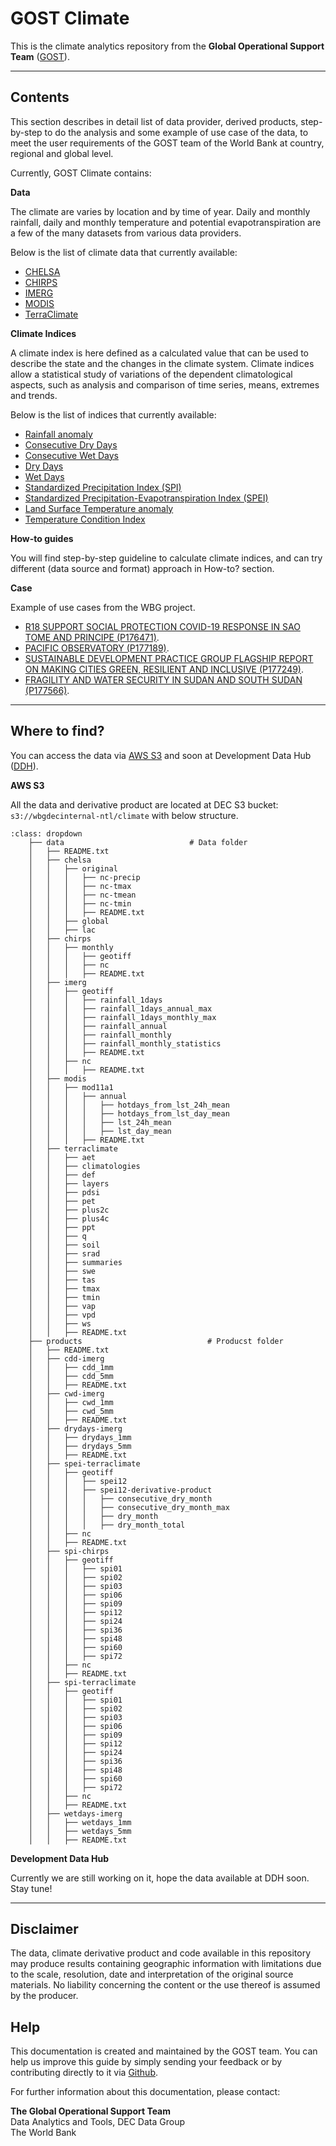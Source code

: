 # GOST Climate

This is the climate analytics repository from the **Global Operational Support Team** ([GOST](https://www.worldbank.org/en/research/brief/geospatial-operations-support-team-at-the-world-bank)).  

-----

## Contents

This section describes in detail list of data provider, derived products, step-by-step to do the analysis and some example of use case of the data, to meet the user requirements of the GOST team of the World Bank at country, regional and global level.  

Currently, GOST Climate contains:

**Data**

The climate are varies by location and by time of year. Daily and monthly rainfall, daily and monthly temperature and potential evapotranspiration are a few of the many datasets from various data providers.  

Below is the list of climate data that currently available:

* [CHELSA](./data/chelsa)
* [CHIRPS](./data/chirps)
* [IMERG](./data/imerg)
* [MODIS](./data/modis)
* [TerraClimate](./data/terraclimate)


**Climate Indices**

A climate index is here defined as a calculated value that can be used to describe the state and the changes in the climate system. Climate indices allow a statistical study of variations of the dependent climatological aspects, such as analysis and comparison of time series, means, extremes and trends.  

Below is the list of indices that currently available:

* [Rainfall anomaly](./indices/rainanom)
* [Consecutive Dry Days](./indices/cdd)
* [Consecutive Wet Days](./indices/cwd)
* [Dry Days](./indices/dry)
* [Wet Days](./indices/wet)
* [Standardized Precipitation Index (SPI)](./indices/spi)
* [Standardized Precipitation-Evapotranspiration Index (SPEI)](./indices/spei)
* [Land Surface Temperature anomaly](./indices/lstanom)
* [Temperature Condition Index](./indices/tci)


**How-to guides**

You will find step-by-step guideline to calculate climate indices, and can try different (data source and format) approach in How-to? section.  


**Case**

Example of use cases from the WBG project.  

* [R18 SUPPORT SOCIAL PROTECTION COVID-19 RESPONSE IN SAO TOME AND PRINCIPE (P176471)](./case/p176471-stp-drought).  
* [PACIFIC OBSERVATORY (P177189)](./case/p177189-pic-pacific-observatory).
* [SUSTAINABLE DEVELOPMENT PRACTICE GROUP FLAGSHIP REPORT ON MAKING CITIES GREEN, RESILIENT AND INCLUSIVE (P177249)](./case/p177249-sdflagship).  
* [FRAGILITY AND WATER SECURITY IN SUDAN AND SOUTH SUDAN (P177566)](./case/p177566-ssd-flood).  


-----

## Where to find?

You can access the data via [AWS S3](https://aws.amazon.com/s3/) and soon at Development Data Hub ([DDH](https://datacatalog.worldbank.org/home)).  


**AWS S3**

All the data and derivative product are located at DEC S3 bucket: `s3://wbgdecinternal-ntl/climate` with below structure.  

``````{admonition} Folder structure
:class: dropdown
	├── data                            # Data folder
	│   ├── README.txt
	│   ├── chelsa
	│   │   ├── original
	│   │   │   ├── nc-precip
	│   │   │   ├── nc-tmax
	│   │   │   ├── nc-tmean
	│   │   │   ├── nc-tmin
	│   │   │   ├── README.txt
	│   │   ├── global
	│   │   ├── lac    
	│   ├── chirps
	│   │   ├── monthly
	│   │   │   ├── geotiff
	│   │   │   ├── nc
	│   │   │   ├── README.txt
	│   ├── imerg
	│   │   ├── geotiff
	│   │   │   ├── rainfall_1days
	│   │   │   ├── rainfall_1days_annual_max
	│   │   │   ├── rainfall_1days_monthly_max
	│   │   │   ├── rainfall_annual
	│   │   │   ├── rainfall_monthly
	│   │   │   ├── rainfall_monthly_statistics
	│   │   │   ├── README.txt
	│   │   ├── nc
	│   │   │   ├── README.txt
	│   ├── modis
	│   │   ├── mod11a1
	│   │   │   ├── annual
	│   │   │   │   ├── hotdays_from_lst_24h_mean
	│   │   │   │   ├── hotdays_from_lst_day_mean
	│   │   │   │   ├── lst_24h_mean
	│   │   │   │   ├── lst_day_mean
	│   │   │   ├── README.txt
	│   ├── terraclimate
	│   │   ├── aet
	│   │   ├── climatologies
	│   │   ├── def
	│   │   ├── layers
	│   │   ├── pdsi
	│   │   ├── pet
	│   │   ├── plus2c
	│   │   ├── plus4c
	│   │   ├── ppt
	│   │   ├── q
	│   │   ├── soil
	│   │   ├── srad
	│   │   ├── summaries
	│   │   ├── swe
	│   │   ├── tas
	│   │   ├── tmax
	│   │   ├── tmin
	│   │   ├── vap
	│   │   ├── vpd
	│   │   ├── ws
	│   │   ├── README.txt
	├── products                            # Producst folder
	│   ├── README.txt
	│   ├── cdd-imerg
	│   │   ├── cdd_1mm
	│   │   ├── cdd_5mm
	│   │   ├── README.txt
	│   ├── cwd-imerg
	│   │   ├── cwd_1mm
	│   │   ├── cwd_5mm
	│   │   ├── README.txt
	│   ├── drydays-imerg
	│   │   ├── drydays_1mm
	│   │   ├── drydays_5mm
	│   │   ├── README.txt
	│   ├── spei-terraclimate
	│   │   ├── geotiff
	│   │   │   ├── spei12
	│   │   │   ├── spei12-derivative-product
	│   │   │   │   ├── consecutive_dry_month 
	│   │   │   │   ├── consecutive_dry_month_max
	│   │   │   │   ├── dry_month
	│   │   │   │   ├── dry_month_total
	│   │   ├── nc
	│   │   ├── README.txt
	│   ├── spi-chirps
	│   │   ├── geotiff
	│   │   │   ├── spi01
	│   │   │   ├── spi02
	│   │   │   ├── spi03
	│   │   │   ├── spi06
	│   │   │   ├── spi09
	│   │   │   ├── spi12
	│   │   │   ├── spi24
	│   │   │   ├── spi36
	│   │   │   ├── spi48
	│   │   │   ├── spi60
	│   │   │   ├── spi72
	│   │   ├── nc
	│   │   ├── README.txt
	│   ├── spi-terraclimate
	│   │   ├── geotiff
	│   │   │   ├── spi01
	│   │   │   ├── spi02
	│   │   │   ├── spi03
	│   │   │   ├── spi06
	│   │   │   ├── spi09
	│   │   │   ├── spi12
	│   │   │   ├── spi24
	│   │   │   ├── spi36
	│   │   │   ├── spi48
	│   │   │   ├── spi60
	│   │   │   ├── spi72
	│   │   ├── nc
	│   │   ├── README.txt
	│   ├── wetdays-imerg
	│   │   ├── wetdays_1mm
	│   │   ├── wetdays_5mm
	│   │   ├── README.txt
``````

**Development Data Hub**

Currently we are still working on it, hope the data available at DDH soon. Stay tune!


-----

## Disclaimer

The data, climate derivative product and code available in this repository may produce results containing geographic information with limitations due to the scale, resolution, date and interpretation of the original source materials. No liability concerning the content or the use thereof is assumed by the producer.  


## Help

This documentation is created and maintained by the GOST team. You can help us improve this guide by simply sending your feedback or by contributing directly to it via [Github](http://github.com/bennyistanto/gost-climate).  

For further information about this documentation, please contact:  

**The Global Operational Support Team**<br>
Data Analytics and Tools, DEC Data Group<br>
The World Bank<br>